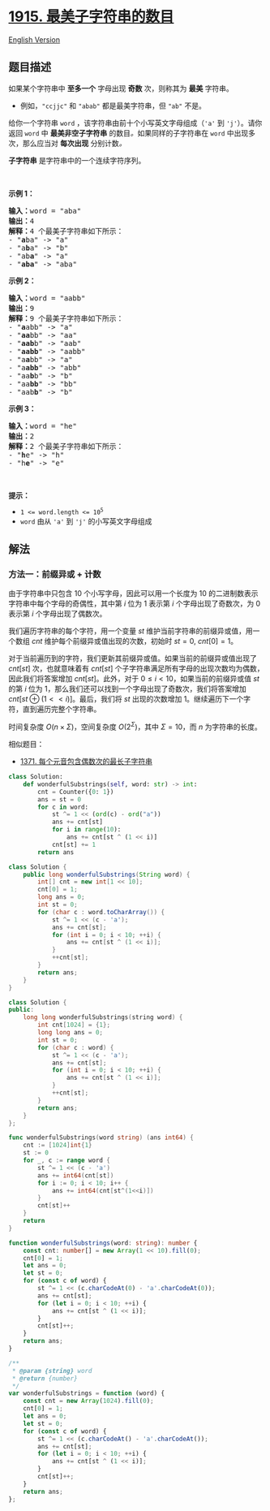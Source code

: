 # [1915. 最美子字符串的数目](https://leetcode.cn/problems/number-of-wonderful-substrings)

[English Version](/solution/1900-1999/1915.Number%20of%20Wonderful%20Substrings/README_EN.md)

<!-- tags:位运算,哈希表,字符串,前缀和 -->

## 题目描述

<!-- 这里写题目描述 -->

<p>如果某个字符串中 <strong>至多一个</strong> 字母出现 <strong>奇数</strong> 次，则称其为 <strong>最美</strong> 字符串。</p>

<ul>
	<li>例如，<code>"ccjjc"</code> 和 <code>"abab"</code> 都是最美字符串，但 <code>"ab"</code> 不是。</li>
</ul>

<p>给你一个字符串 <code>word</code> ，该字符串由前十个小写英文字母组成（<code>'a'</code> 到 <code>'j'</code>）。请你返回 <code>word</code> 中 <strong>最美非空子字符串</strong> 的数目<em>。</em>如果同样的子字符串在<em> </em><code>word</code> 中出现多次，那么应当对 <strong>每次出现</strong> 分别计数<em>。</em></p>

<p><strong>子字符串</strong> 是字符串中的一个连续字符序列。</p>

<p> </p>

<p><strong>示例 1：</strong></p>

<pre>
<strong>输入：</strong>word = "aba"
<strong>输出：</strong>4
<strong>解释：</strong>4 个最美子字符串如下所示：
- "<strong>a</strong>ba" -> "a"
- "a<strong>b</strong>a" -> "b"
- "ab<strong>a</strong>" -> "a"
- "<strong>aba</strong>" -> "aba"
</pre>

<p><strong>示例 2：</strong></p>

<pre>
<strong>输入：</strong>word = "aabb"
<strong>输出：</strong>9
<strong>解释：</strong>9 个最美子字符串如下所示：
- "<strong>a</strong>abb" -> "a"
- "<strong>aa</strong>bb" -> "aa"
- "<strong>aab</strong>b" -> "aab"
- "<strong>aabb</strong>" -> "aabb"
- "a<strong>a</strong>bb" -> "a"
- "a<strong>abb</strong>" -> "abb"
- "aa<strong>b</strong>b" -> "b"
- "aa<strong>bb</strong>" -> "bb"
- "aab<strong>b</strong>" -> "b"
</pre>

<p><strong>示例 3：</strong></p>

<pre>
<strong>输入：</strong>word = "he"
<strong>输出：</strong>2
<strong>解释：</strong>2 个最美子字符串如下所示：
- "<b>h</b>e" -> "h"
- "h<strong>e</strong>" -> "e"
</pre>

<p> </p>

<p><strong>提示：</strong></p>

<ul>
	<li><code>1 <= word.length <= 10<sup>5</sup></code></li>
	<li><code>word</code> 由从 <code>'a'</code> 到 <code>'j'</code> 的小写英文字母组成</li>
</ul>

## 解法

### 方法一：前缀异或 + 计数

由于字符串中只包含 $10$ 个小写字母，因此可以用一个长度为 $10$ 的二进制数表示字符串中每个字母的奇偶性，其中第 $i$ 位为 $1$ 表示第 $i$ 个字母出现了奇数次，为 $0$ 表示第 $i$ 个字母出现了偶数次。

我们遍历字符串的每个字符，用一个变量 $st$ 维护当前字符串的前缀异或值，用一个数组 $cnt$ 维护每个前缀异或值出现的次数，初始时 $st = 0$, $cnt[0] = 1$。

对于当前遍历到的字符，我们更新其前缀异或值。如果当前的前缀异或值出现了 $cnt[st]$ 次，也就意味着有 $cnt[st]$ 个子字符串满足所有字母的出现次数均为偶数，因此我们将答案增加 $cnt[st]$。此外，对于 $0 \le i < 10$，如果当前的前缀异或值 $st$ 的第 $i$ 位为 $1$，那么我们还可以找到一个字母出现了奇数次，我们将答案增加 $cnt[st \oplus (1 << i)]$。最后，我们将 $st$ 出现的次数增加 $1$。继续遍历下一个字符，直到遍历完整个字符串。

时间复杂度 $O(n \times \Sigma)$，空间复杂度 $O(2^{\Sigma})$，其中 $\Sigma = 10$，而 $n$ 为字符串的长度。

相似题目：

-   [1371. 每个元音包含偶数次的最长子字符串](https://github.com/doocs/leetcode/blob/main/solution/1300-1399/1371.Find%20the%20Longest%20Substring%20Containing%20Vowels%20in%20Even%20Counts/README.md)

<!-- tabs:start -->

```python
class Solution:
    def wonderfulSubstrings(self, word: str) -> int:
        cnt = Counter({0: 1})
        ans = st = 0
        for c in word:
            st ^= 1 << (ord(c) - ord("a"))
            ans += cnt[st]
            for i in range(10):
                ans += cnt[st ^ (1 << i)]
            cnt[st] += 1
        return ans
```

```java
class Solution {
    public long wonderfulSubstrings(String word) {
        int[] cnt = new int[1 << 10];
        cnt[0] = 1;
        long ans = 0;
        int st = 0;
        for (char c : word.toCharArray()) {
            st ^= 1 << (c - 'a');
            ans += cnt[st];
            for (int i = 0; i < 10; ++i) {
                ans += cnt[st ^ (1 << i)];
            }
            ++cnt[st];
        }
        return ans;
    }
}
```

```cpp
class Solution {
public:
    long long wonderfulSubstrings(string word) {
        int cnt[1024] = {1};
        long long ans = 0;
        int st = 0;
        for (char c : word) {
            st ^= 1 << (c - 'a');
            ans += cnt[st];
            for (int i = 0; i < 10; ++i) {
                ans += cnt[st ^ (1 << i)];
            }
            ++cnt[st];
        }
        return ans;
    }
};
```

```go
func wonderfulSubstrings(word string) (ans int64) {
	cnt := [1024]int{1}
	st := 0
	for _, c := range word {
		st ^= 1 << (c - 'a')
		ans += int64(cnt[st])
		for i := 0; i < 10; i++ {
			ans += int64(cnt[st^(1<<i)])
		}
		cnt[st]++
	}
	return
}
```

```ts
function wonderfulSubstrings(word: string): number {
    const cnt: number[] = new Array(1 << 10).fill(0);
    cnt[0] = 1;
    let ans = 0;
    let st = 0;
    for (const c of word) {
        st ^= 1 << (c.charCodeAt(0) - 'a'.charCodeAt(0));
        ans += cnt[st];
        for (let i = 0; i < 10; ++i) {
            ans += cnt[st ^ (1 << i)];
        }
        cnt[st]++;
    }
    return ans;
}
```

```js
/**
 * @param {string} word
 * @return {number}
 */
var wonderfulSubstrings = function (word) {
    const cnt = new Array(1024).fill(0);
    cnt[0] = 1;
    let ans = 0;
    let st = 0;
    for (const c of word) {
        st ^= 1 << (c.charCodeAt() - 'a'.charCodeAt());
        ans += cnt[st];
        for (let i = 0; i < 10; ++i) {
            ans += cnt[st ^ (1 << i)];
        }
        cnt[st]++;
    }
    return ans;
};
```

<!-- tabs:end -->

<!-- end -->
